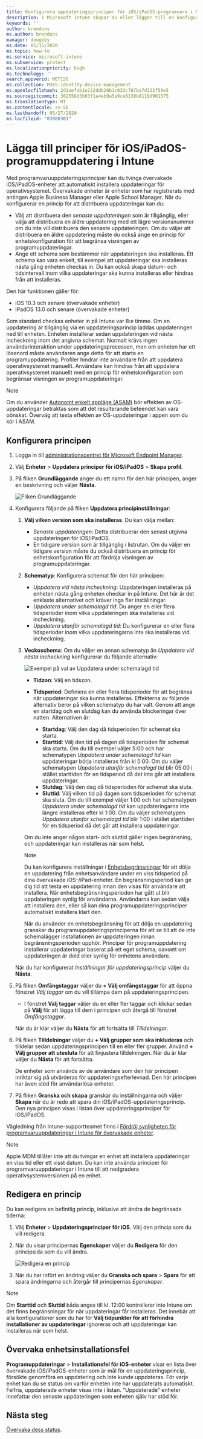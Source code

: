 ```yaml
---
title: Konfigurera uppdateringsprinciper för iOS/iPadOS-programvara i Microsoft Intune – Azure | Microsoft Docs
description: I Microsoft Intune skapar du eller lägger till en konfigurationsprincip för att begränsa när programvaruuppdateringar installeras automatiskt på iOS/iPadOS-enheter. Du kan välja datum och tid när uppdateringar inte installeras. Du kan även tilldela den här principen till grupper, användare eller enheter samt söka efter eventuella installationsfel.
keywords: ''
author: brenduns
ms.author: brenduns
manager: dougeby
ms.date: 05/15/2020
ms.topic: how-to
ms.service: microsoft-intune
ms.subservice: protect
ms.localizationpriority: high
ms.technology: ''
search.appverid: MET150
ms.collection: M365-identity-device-management
ms.openlocfilehash: 2d1aefab1e222ddb20b1c033c787ba7d323f59e5
ms.sourcegitcommit: 302556d3b03f1a4eb9a5a9ce6138b8119d901575
ms.translationtype: HT
ms.contentlocale: sv-SE
ms.lasthandoff: 05/27/2020
ms.locfileid: "83988301"
---
```

# <a name="add-iosipados-software-update-policies-in-intune"></a>Lägga till principer för iOS/iPadOS-programuppdatering i Intune

Med programvaruuppdateringsprinciper kan du tvinga övervakade iOS/iPadOS-enheter att automatiskt installera uppdateringar för operativsystemet. Övervakade enheter är enheter som har registrerats med antingen Apple Business Manager eller Apple School Manager. När du konfigurerar en princip för att distribuera uppdateringar kan du:

- Välj att distribuera den *senaste uppdateringen* som är tillgänglig, eller välja att distribuera en äldre uppdatering med ett lägre versionsnummer om du inte vill distribuera den senaste uppdateringen. Om du väljer att distribuera en äldre uppdatering måste du också ange en princip för enhetskonfiguration för att begränsa visningen av programuppdateringar.
- Ange ett schema som bestämmer när uppdateringen ska installeras. Ett schema kan vara enkelt, till exempel att uppdateringar ska installeras nästa gång enheten checkas in. Du kan också skapa datum- och tidsintervall inom vilka uppdateringar ska kunna installeras eller hindras från att installeras.

Den här funktionen gäller för:

- iOS 10.3 och senare (övervakade enheter)
- iPadOS 13.0 och senare (övervakade enheter)

Som standard checkas enheter in på Intune var 8:e timme. Om en uppdatering är tillgänglig via en uppdateringsprincip laddas uppdateringen ned till enheten. Enheten installerar sedan uppdateringen vid nästa incheckning inom det angivna schemat. Normalt krävs ingen användarinteraktion under uppdateringsprocessen, men om enheten har ett lösenord måste användaren ange detta för att starta en programuppdatering. Profiler hindrar inte användare från att uppdatera operativsystemet manuellt. Användare kan hindras från att uppdatera operativsystemet manuellt med en princip för enhetskonfiguration som begränsar visningen av programuppdateringar.

> [!NOTE]
> Om du använder [Autonomt enkelt appläge (ASAM)](https://docs.microsoft.com/mem/intune/configuration/device-restrictions-ios#autonomous-single-app-mode-asam) bör effekten av OS-uppdateringar betraktas som att det resulterande beteendet kan vara oönskat.
Överväg att testa effekten av OS-uppdateringar i appen som du kör i ASAM.

## <a name="configure-the-policy"></a>Konfigurera principen

1. Logga in till [administrationscentret för Microsoft Endpoint Manager](https://go.microsoft.com/fwlink/?linkid=2109431).
2. Välj **Enheter** > **Uppdatera principer för iOS/iPadOS** > **Skapa profil**.
3. På fliken **Grundläggande** anger du ett namn för den här principen, anger en beskrivning och väljer **Nästa**.

   ![Fliken Grundläggande](./media/software-updates-ios/basics-tab.png)

4. Konfigurera följande på fliken **Uppdatera principinställningar**:

   1. **Välj vilken version som ska installeras**. Du kan välja mellan:

      - *Senaste uppdateringen*: Detta distribuerar den senast utgivna uppdateringen för iOS/iPadOS.
      - En tidigare version som är tillgänglig i listrutan. Om du väljer en tidigare version måste du också distribuera en princip för enhetskonfiguration för att fördröja visningen av programuppdateringar.

   2. **Schematyp**: Konfigurera schemat för den här principen:

      - *Uppdatera vid nästa incheckning*: Uppdateringen installeras på enheten nästa gång enheten checkar in på Intune. Det här är det enklaste alternativet och kräver inga fler inställningar.
      - *Uppdatera under schemalagd tid*: Du anger en eller flera tidsperioder inom vilka uppdateringen ska installeras vid incheckning.
      - *Uppdatera utanför schemalagd tid*: Du konfigurerar en eller flera tidsperioder inom vilka uppdateringarna inte ska installeras vid incheckning.

   3. **Veckoschema**: Om du väljer en annan schematyp än *Uppdatera vid nästa incheckning* konfigurerar du följande alternativ:

      ![Exempel på val av Uppdatera under schemalagd tid](./media/software-updates-ios/scheduled-time.png)

      - **Tidzon**: Välj en tidszon.
      - **Tidsperiod**: Definiera en eller flera tidsperioder för att begränsa när uppdateringar ska kunna installeras. Effekterna av följande alternativ beror på vilken schematyp du har valt. Genom att ange en startdag och en slutdag kan du använda blockeringar över natten. Alternativen är:

        - **Startdag**: Välj den dag då tidsperioden för schemat ska starta.
        - **Starttid**: Välj den tid på dagen då tidsperioden för schemat ska starta. Om du till exempel väljer 5:00 och har schematypen *Uppdatera under schemalagd tid* kan uppdateringar börja installeras från kl 5:00. Om du väljer schematypen *Uppdatera utanför schemalagd tid* blir 05:00 i stället starttiden för en tidsperiod då det inte går att installera uppdateringar.
        - **Slutdag**: Välj den dag då tidsperioden för schemat ska sluta.
        - **Sluttid**: Välj vilken tid på dagen som tidsperioden för schemat ska sluta. Om du till exempel väljer 1:00 och har schematypen *Uppdatera under schemalagd tid* kan uppdateringarna inte längre installeras efter kl 1:00. Om du väljer schematypen *Uppdatera utanför schemalagd tid* blir 1:00 i stället starttiden för en tidsperiod då det går att installera uppdateringar.

       Om du inte anger någon start- och sluttid gäller ingen begränsning, och uppdateringar kan installeras när som helst.  

       > [!NOTE]
       > Du kan konfigurera inställningar i [Enhetsbegränsningar](../configuration/device-restrictions-ios.md#general) för att dölja en uppdatering från enhetsanvändare under en viss tidsperiod på dina övervakade iOS-/iPad-enheter. En begränsningsperiod kan ge dig tid att testa en uppdatering innan den visas för användare att installera. När enhetsbegränsningsperioden har gått ut blir uppdateringen synlig för användarna. Användarna kan sedan välja att installera den, eller så kan dina programuppdateringsprinciper automatiskt installera klart den.
       >
       > När du använder en enhetsbegränsning för att dölja en uppdatering granskar du programuppdateringsprinciperna för att se till att de inte schemalägger installationen av uppdateringen innan begränsningsperioden upphör. Principer för programuppdatering installerar uppdateringar baserat på ett eget schema, oavsett om uppdateringen är dold eller synlig för enhetens användare.

   När du har konfigurerat *Inställningar för uppdateringsprincip* väljer du **Nästa**.

5. På fliken **Omfångstaggar** väljer du **+ Välj omfångstaggar** för att öppna fönstret *Välj taggar* om du vill tillämpa dem på uppdateringsprincipen.

   - I fönstret **Välj taggar** väljer du en eller fler taggar och klickar sedan på **Välj** för att lägga till dem i principen och återgå till fönstret *Omfångstaggar*.

   När du är klar väljer du **Nästa** för att fortsätta till *Tilldelningar*.

6. På fliken **Tilldelningar** väljer du **+ Välj grupper som ska inkluderas** och tilldelar sedan uppdateringsprincipen till en eller fler grupper. Använd **+ Välj grupper att utesluta** för att finjustera tilldelningen. När du är klar väljer du **Nästa** för att fortsätta.

   De enheter som används av de användare som den här principen inriktar sig på utvärderas för uppdateringsefterlevnad. Den här principen har även stöd för användarlösa enheter.

7. På fliken **Granska och skapa** granskar du inställningarna och väljer **Skapa** när du är redo att spara din iOS/iPadOS-uppdateringsprincip. Den nya principen visas i listan över uppdateringsprinciper för iOS/iPadOS.

Vägledning från Intune-supportteamet finns i [Fördröj synligheten för programvaruuppdateringar i Intune för övervakade enheter](https://techcommunity.microsoft.com/t5/Intune-Customer-Success/Delaying-visibility-of-software-updates-in-Intune-for-supervised/ba-p/345753).

> [!NOTE]
> Apple MDM tillåter inte att du tvingar en enhet att installera uppdateringar en viss tid eller ett visst datum. Du kan inte använda principer för programvaruuppdateringar i Intune till att nedgradera operativsystemversionen på en enhet.

## <a name="edit-a-policy"></a>Redigera en princip

Du kan redigera en befintlig princip, inklusive att ändra de begränsade tiderna:

1. Välj **Enheter** > **Uppdateringsprinciper för iOS**. Välj den princip som du vill redigera.

2. När du visar principernas **Egenskaper** väljer du **Redigera** för den principsida som du vill ändra.

   ![Redigera en princip](./media/software-updates-ios/edit-policy.png)

3. När du har infört en ändring väljer du **Granska och spara** > **Spara** för att spara ändringarna och återgår till principernas *Egenskaper*.

> [!NOTE]
> Om **Starttid** och **Sluttid** båda anges till kl. 12:00 kontrollerar inte Intune om det finns begränsningar för när uppdateringar får installeras. Det innebär att alla konfigurationer som du har för **Välj tidpunkter för att förhindra installationer av uppdateringar** ignoreras och att uppdateringar kan installeras när som helst.

## <a name="monitor-device-installation-failures"></a>Övervaka enhetsinstallationsfel

<!-- 1352223 -->
**Programuppdateringar** > **Installationsfel för iOS-enheter** visar en lista över övervakade iOS/iPadOS-enheter som är mål för en uppdateringsprincip, försökte genomföra en uppdatering och inte kunde uppdateras. För varje enhet kan du se status om varför enheten inte har uppdaterats automatiskt. Felfria, uppdaterade enheter visas inte i listan. ”Uppdaterade” enheter innefattar den senaste uppdateringen som enheten själv har stöd för.

## <a name="next-steps"></a>Nästa steg

[Övervaka dess status](../configuration/device-profile-monitor.md).
